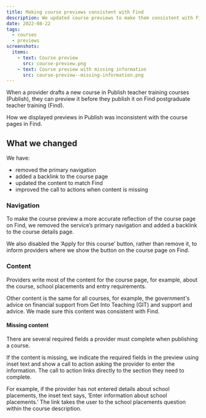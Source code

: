 ```yaml
---
title: Making course previews consistent with Find
description: We updated course previews to make them consistent with Find and improved how we indicate missing content
date: 2022-08-22
tags:
  - courses
  - previews
screenshots:
  items:
    - text: Course preview
      src: course-preview.png
    - text: Course preview with missing information
      src: course-preview--missing-information.png
---
```


When a provider drafts a new course in Publish teacher training courses (Publish), they can preview it before they publish it on Find postgraduate teacher training (Find).

How we displayed previews in Publish was inconsistent with the course pages in Find.

## What we changed

We have:

- removed the primary navigation
- added a backlink to the course page
- updated the content to match Find
- improved the call to actions when content is missing

### Navigation

To make the course preview a more accurate reflection of the course page on Find, we removed the service’s primary navigation and added a backlink to the course details page.

We also disabled the ‘Apply for this course’ button, rather than remove it, to inform providers where we show the button on the course page on Find.

### Content

Providers write most of the content for the course page, for example, about the course, school placements and entry requirements.

Other content is the same for all courses, for example, the government's advice on financial support from Get Into Teaching (GIT) and support and advice. We made sure this content was consistent with Find.

#### Missing content

There are several required fields a provider must complete when publishing a course.

If the content is missing, we indicate the required fields in the preview using inset text and show a call to action asking the provider to enter the information. The call to action links directly to the section they need to complete.

For example, if the provider has not entered details about school placements, the inset text says, ‘Enter information about school placements.’ The link takes the user to the school placements question within the course description.
